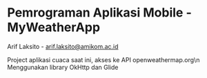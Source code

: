 # Pemrograman Aplikasi Mobile - MyWeatherApp
Arif Laksito - arif.laksito@amikom.ac.id

Project aplikasi cuaca saat ini, akses ke API openweathermap.org\n
Menggunakan library OkHttp dan Glide
